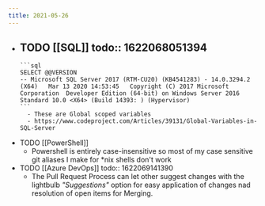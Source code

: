 ```yaml
---
title: 2021-05-26
---
```


- TODO [[SQL]] 
  todo:: 1622068051394
	-
	  ```sql
	  SELECT @@VERSION
	  -- Microsoft SQL Server 2017 (RTM-CU20) (KB4541283) - 14.0.3294.2 (X64)   Mar 13 2020 14:53:45   Copyright (C) 2017 Microsoft Corporation  Developer Edition (64-bit) on Windows Server 2016 Standard 10.0 <X64> (Build 14393: ) (Hypervisor) 
	  ```
		- These are Global scoped variables
		- https://www.codeproject.com/Articles/39131/Global-Variables-in-SQL-Server
- TODO [[PowerShell]]
	- Powershell is entirely case-insensitive so most of my case sensitive git aliases I make for *nix shells don't work
- TODO [[Azure DevOps]]
  todo:: 1622069141390
	- The Pull Request Process can let other suggest changes with the lightbulb _"Suggestions"_ option for easy application of changes nad resolution of open items for Merging.